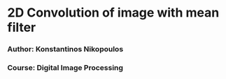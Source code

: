 # 2D Convolution of image with mean filter

### Author: Konstantinos Nikopoulos
### Course: Digital Image Processing
